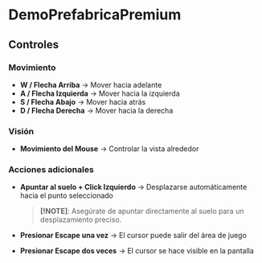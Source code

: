 # DemoPrefabricaPremium

## Controles

### Movimiento
- **W / Flecha Arriba** → Mover hacia adelante
- **A / Flecha Izquierda** → Mover hacia la izquierda
- **S / Flecha Abajo** → Mover hacia atrás
- **D / Flecha Derecha** → Mover hacia la derecha

### Visión
- **Movimiento del Mouse** → Controlar la vista alrededor

### Acciones adicionales
- **Apuntar al suelo + Click Izquierdo** → Desplazarse automáticamente hacia el punto seleccionado  
  > **[!NOTE]**: Asegúrate de apuntar directamente al suelo para un desplazamiento preciso.
  
- **Presionar Escape una vez** → El cursor puede salir del área de juego  

- **Presionar Escape dos veces** → El cursor se hace visible en la pantalla  
